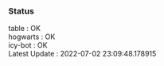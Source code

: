 ### Status


table : OK  
hogwarts : OK  
icy-bot : OK  
Latest Update : 2022-07-02 23:09:48.178915
